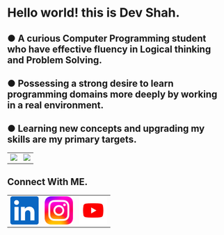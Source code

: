 # Hello world! this is Dev Shah. 

## ● A curious Computer Programming student who have effective fluency in Logical thinking and Problem Solving. <br>
## ● Possessing a strong desire to learn programming domains more deeply by working in a real environment. <br>
## ● Learning new concepts and upgrading my skills are my primary targets. <br>

<table border='0'>

<tr>

  <td> <img src="https://github-readme-stats.vercel.app/api?username=busycaesar" /> </td>
  <td> <img src="https://github-readme-stats.vercel.app/api/top-langs/?username=busycaesar" /> </td>
  
</tr>

</table>

## Connect With ME.

<table cellspacing="0" cellpadding="0">

<tr>

<td> <a href="https://www.linkedin.com/in/busycaesar/"> <img src="Images\linkedin.png" width="65" height="65" alt="LinkedIn"> </a> </td>
            
<td> <a href="https://www.instagram.com/busycaesar/"> <img src="Images\instagram.png" width="65" height="65" alt="Instagram"> </a> </td>
            
<td> <a href="https://www.youtube.com/c/TheCaesarTales"> <img src="Images\youtube.png" width="65" height="65" alt="Youtube"> </a> </td>

</tr>

</table border='0'>

<!---
busycaesar/busycaesar is a ✨ special ✨ repository because its `README.md` (this file) appears on your GitHub profile.
You can click the Preview link to take a look at your changes.
--->
